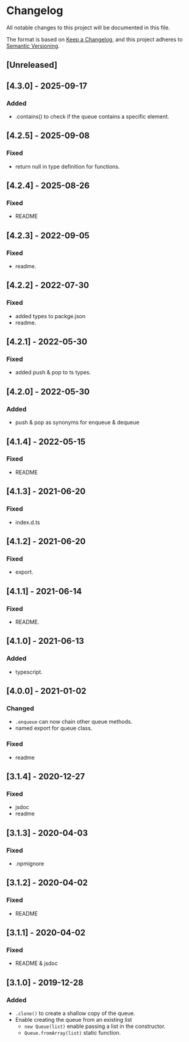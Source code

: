 # Changelog
All notable changes to this project will be documented in this file.

The format is based on [Keep a Changelog](https://keepachangelog.com/en/1.0.0/),
and this project adheres to [Semantic Versioning](https://semver.org/spec/v2.0.0.html).

## [Unreleased]
## [4.3.0] - 2025-09-17
### Added
- .contains() to check if the queue contains a specific element.

## [4.2.5] - 2025-09-08
### Fixed
- return null in type definition for functions.

## [4.2.4] - 2025-08-26
### Fixed
- README

## [4.2.3] - 2022-09-05
### Fixed
- readme.

## [4.2.2] - 2022-07-30
### Fixed
- added types to packge.json
- readme.

## [4.2.1] - 2022-05-30
### Fixed
- added push & pop to ts types.

## [4.2.0] - 2022-05-30
### Added
- push & pop as synonyms for enqueue & dequeue

## [4.1.4] - 2022-05-15
### Fixed
- README

## [4.1.3] - 2021-06-20
### Fixed
- index.d.ts

## [4.1.2] - 2021-06-20
### Fixed
- export.

## [4.1.1] - 2021-06-14
### Fixed
- README.

## [4.1.0] - 2021-06-13
### Added
- typescript.

## [4.0.0] - 2021-01-02
### Changed
- `.enqueue` can now chain other queue methods.
- named export for queue class.

### Fixed
- readme

## [3.1.4] - 2020-12-27
### Fixed
- jsdoc
- readme

## [3.1.3] - 2020-04-03
### Fixed
- .npmignore

## [3.1.2] - 2020-04-02
### Fixed
- README

## [3.1.1] - 2020-04-02
### Fixed
- README & jsdoc

## [3.1.0] - 2019-12-28
### Added
- `.clone()` to create a shallow copy of the queue.
- Enable creating the queue from an existing list
  - `new Queue(list)` enable passing a list in the constructor.
  - `Queue.fromArray(list)` static function.
